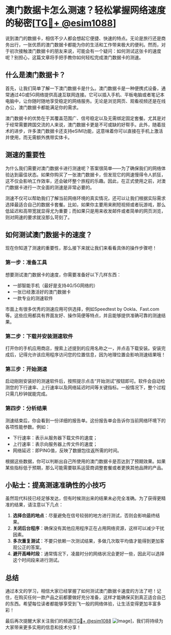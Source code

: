 # 澳门数据卡怎么测速？轻松掌握网络速度的秘密[[TG💪+ @esim1088](https://t.me/s/esim1088)]

说到澳门的数据卡，相信不少人都会想起它便捷、快速的特点。无论是旅行还是商务出行，一张优质的澳门数据卡都能为你的生活和工作带来极大的便利。然而，对于初次接触澳门数据卡的朋友来说，可能会有一个疑问：如何测试这张卡的速度呢？别担心，这篇文章将手把手教你如何轻松完成澳门数据卡的测速。

## 什么是澳门数据卡？

首先，让我们简单了解一下澳门数据卡是什么。澳门数据卡是一种便携式设备，通常通过4G或5G网络提供高速互联网连接。它可以插入手机、平板电脑或者笔记本电脑中，让你随时随地享受稳定的网络服务。无论是浏览网页、观看视频还是在线办公，澳门数据卡都能满足你的需求。

澳门数据卡的优势在于其覆盖范围广、信号稳定以及无需绑定固定套餐。尤其是对于经常需要跨国交流的人来说，澳门数据卡更是不可或缺的好帮手。此外，随着技术的进步，许多澳门数据卡还支持eSIM功能，这意味着你可以直接在手机上激活并使用，而无需额外携带实体卡。

## 测速的重要性

为什么我们需要对澳门数据卡进行测速呢？答案很简单——为了确保我们的网络体验达到最佳状态。如果你购买了一张澳门数据卡，但发现它的网速慢得令人抓狂，这不仅会影响工作效率，还会破坏整个旅程的乐趣。因此，在正式使用之前，对澳门数据卡进行一次全面的测速是非常必要的。

测速不仅可以帮助我们了解当前网络环境的真实情况，还可以让我们根据实际需求选择最适合自己的数据卡套餐。比如，如果你主要用来刷短视频或者玩游戏，那么低延迟和高带宽就显得尤为重要；而如果只是用来收发邮件或者简单的网页浏览，则对网速的要求就没那么苛刻了。

## 如何测试澳门数据卡的速度？

现在你知道了测速的重要性，那么接下来就让我们来看看具体的操作步骤吧！

### 第一步：准备工具

想要测试澳门数据卡的速度，你需要准备好以下几样东西：
- 一部智能手机（最好是支持4G/5G网络的）
- 一张已经激活好的澳门数据卡
- 一款专业的测速软件

市面上有很多优秀的测速应用可供选择，例如Speedtest by Ookla、Fast.com等。这些应用都具有界面友好、操作简便等特点，并且能够提供准确可靠的测速结果。

### 第二步：下载并安装测速软件

打开你的手机应用商店，搜索上述提到的应用名称之一，并点击下载安装。安装完成后，记得允许该应用程序访问您的位置信息，因为地理位置会影响测速结果哦！

### 第三步：开始测速

启动刚刚安装好的测速软件后，按照提示点击“开始测试”按钮即可。软件会自动检测您的下行速率、上行速率以及网络延迟时间等关键指标。一般情况下，整个过程只需几秒钟就能完成。

### 第四步：分析结果

测速结束后，你会看到一份详细的报告单。这份报告单会告诉你当前网络环境下的各项性能参数。例如：
- 下行速率：表示从服务器下载文件的速度；
- 上行速率：表示向服务器上传文件的速度；
- 网络延迟：即PING值，反映了数据包往返所需的时间。

根据这些数据，你可以判断出自己所使用的澳门数据卡是否达到了预期效果。如果某些指标低于预期，那么可能需要联系运营商调整套餐或者更换其他品牌的产品。

## 小贴士：提高测速准确性的小技巧

虽然现代科技已经足够发达，但有时候测出来的结果未必完全准确。为了获得更精准的结果，请注意以下几点：

1. **选择合适的地点**：尽量避免在信号较弱的地方进行测试，否则会影响最终结果。
2. **关闭后台程序**：确保没有其他应用程序正在占用网络资源，这样可以减少干扰因素。
3. **多次重复测试**：不要只依赖一次测试结果，多做几次取平均值才能得到更加客观公正的答案。
4. **避开高峰时段**：通常情况下，凌晨时分的网络状况会更好一些，因此可以选择这个时间段来进行测试。

## 总结

通过本文的学习，相信大家已经掌握了如何测试澳门数据卡速度的方法了吧！记住，在购买任何一款产品之前都要做好充分准备，这样才能确保买到真正适合自己的东西。希望每位读者都能够享受到飞一般的网络体验，让生活变得更加丰富多彩！

最后再次提醒大家关注我们的频道[[TG💪+ @esim1088](https://t.me/s/esim1088) ![Image](https://i.postimg.cc/4NQfJmqS/Snipaste-2025-05-13-00-14-12.png)]，我们将持续为大家带来更多实用的信息和技术分享！